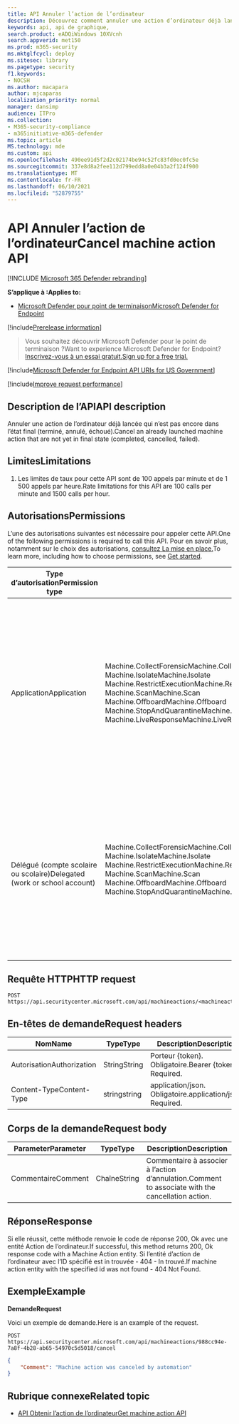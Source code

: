 ```yaml
---
title: API Annuler l’action de l’ordinateur
description: Découvrez comment annuler une action d’ordinateur déjà lancée
keywords: api, api de graphique,
search.product: eADQiWindows 10XVcnh
search.appverid: met150
ms.prod: m365-security
ms.mktglfcycl: deploy
ms.sitesec: library
ms.pagetype: security
f1.keywords:
- NOCSH
ms.author: macapara
author: mjcaparas
localization_priority: normal
manager: dansimp
audience: ITPro
ms.collection:
- M365-security-compliance
- m365initiative-m365-defender
ms.topic: article
MS.technology: mde
ms.custom: api
ms.openlocfilehash: 490ee91d5f2d2c02174be94c52fc83fd0ec0fc5e
ms.sourcegitcommit: 337e8d8a2fee112d799edd8a0e04b3a2f124f900
ms.translationtype: MT
ms.contentlocale: fr-FR
ms.lasthandoff: 06/10/2021
ms.locfileid: "52879755"
---
```

#   <a name="cancel-machine-action-api"></a><span data-ttu-id="62007-104">API Annuler l’action de l’ordinateur</span><span class="sxs-lookup"><span data-stu-id="62007-104">Cancel machine action API</span></span> 

[!INCLUDE [Microsoft 365 Defender rebranding](../../includes/microsoft-defender.md)]

<span data-ttu-id="62007-105">**S’applique à :**</span><span class="sxs-lookup"><span data-stu-id="62007-105">**Applies to:**</span></span>
- [<span data-ttu-id="62007-106">Microsoft Defender pour point de terminaison</span><span class="sxs-lookup"><span data-stu-id="62007-106">Microsoft Defender for Endpoint</span></span>](https://go.microsoft.com/fwlink/p/?linkid=2146631)

[!include[Prerelease information](../../includes/prerelease.md)]

><span data-ttu-id="62007-107">Vous souhaitez découvrir Microsoft Defender pour le point de terminaison ?</span><span class="sxs-lookup"><span data-stu-id="62007-107">Want to experience Microsoft Defender for Endpoint?</span></span> [<span data-ttu-id="62007-108">Inscrivez-vous à un essai gratuit.</span><span class="sxs-lookup"><span data-stu-id="62007-108">Sign up for a free trial.</span></span>](https://www.microsoft.com/microsoft-365/windows/microsoft-defender-atp?ocid=docs-wdatp-exposedapis-abovefoldlink) 

[!include[Microsoft Defender for Endpoint API URIs for US Government](../../includes/microsoft-defender-api-usgov.md)]

[!include[Improve request performance](../../includes/improve-request-performance.md)]

## <a name="api-description"></a><span data-ttu-id="62007-109">Description de l’API</span><span class="sxs-lookup"><span data-stu-id="62007-109">API description</span></span>

<span data-ttu-id="62007-110">Annuler une action de l’ordinateur déjà lancée qui n’est pas encore dans l’état final (terminé, annulé, échoué).</span><span class="sxs-lookup"><span data-stu-id="62007-110">Cancel an already launched machine action that are not yet in final state (completed, cancelled, failed).</span></span>

## <a name="limitations"></a><span data-ttu-id="62007-111">Limites</span><span class="sxs-lookup"><span data-stu-id="62007-111">Limitations</span></span>

1.  <span data-ttu-id="62007-112">Les limites de taux pour cette API sont de 100 appels par minute et de 1 500 appels par heure.</span><span class="sxs-lookup"><span data-stu-id="62007-112">Rate limitations for this API are 100 calls per minute and 1500 calls per hour.</span></span>

## <a name="permissions"></a><span data-ttu-id="62007-113">Autorisations</span><span class="sxs-lookup"><span data-stu-id="62007-113">Permissions</span></span>

<span data-ttu-id="62007-114">L’une des autorisations suivantes est nécessaire pour appeler cette API.</span><span class="sxs-lookup"><span data-stu-id="62007-114">One of the following permissions is required to call this API.</span></span> <span data-ttu-id="62007-115">Pour en savoir plus, notamment sur le choix des autorisations, [consultez La mise en place.](apis-intro.md)</span><span class="sxs-lookup"><span data-stu-id="62007-115">To learn more, including how to choose permissions, see [Get started](apis-intro.md).</span></span>

|     <span data-ttu-id="62007-116">Type d’autorisation</span><span class="sxs-lookup"><span data-stu-id="62007-116">Permission    type</span></span>     |     <span data-ttu-id="62007-117">Autorisation</span><span class="sxs-lookup"><span data-stu-id="62007-117">Permission</span></span>     |    <span data-ttu-id="62007-118">Nom d’affichage de l’autorisation</span><span class="sxs-lookup"><span data-stu-id="62007-118">Permission    display name</span></span>     |
|-|-|-|
|    <br><span data-ttu-id="62007-119">Application</span><span class="sxs-lookup"><span data-stu-id="62007-119">Application</span></span>    |    <br><span data-ttu-id="62007-120">Machine.CollectForensic</span><span class="sxs-lookup"><span data-stu-id="62007-120">Machine.CollectForensic</span></span><br>   <span data-ttu-id="62007-121">Machine.Isolate</span><span class="sxs-lookup"><span data-stu-id="62007-121">Machine.Isolate</span></span>   <br><span data-ttu-id="62007-122">Machine.RestrictExecution</span><span class="sxs-lookup"><span data-stu-id="62007-122">Machine.RestrictExecution</span></span><br>   <span data-ttu-id="62007-123">Machine.Scan</span><span class="sxs-lookup"><span data-stu-id="62007-123">Machine.Scan</span></span><br>   <span data-ttu-id="62007-124">Machine.Offboard</span><span class="sxs-lookup"><span data-stu-id="62007-124">Machine.Offboard</span></span><br>   <span data-ttu-id="62007-125">Machine.StopAndQuarantine</span><span class="sxs-lookup"><span data-stu-id="62007-125">Machine.StopAndQuarantine</span></span><br>   <span data-ttu-id="62007-126">Machine.LiveResponse</span><span class="sxs-lookup"><span data-stu-id="62007-126">Machine.LiveResponse</span></span>    |    <span data-ttu-id="62007-127">Collecter des données d’investigation</span><span class="sxs-lookup"><span data-stu-id="62007-127">Collect   forensics</span></span>   <br><span data-ttu-id="62007-128">Isoler l’ordinateur</span><span class="sxs-lookup"><span data-stu-id="62007-128">Isolate   machine</span></span><br><span data-ttu-id="62007-129">Restreindre l’exécution du code</span><span class="sxs-lookup"><span data-stu-id="62007-129">Restrict   code execution</span></span><br>  <span data-ttu-id="62007-130">Ordinateur d’analyse</span><span class="sxs-lookup"><span data-stu-id="62007-130">Scan   machine</span></span><br>  <span data-ttu-id="62007-131">Appareil hors-carte</span><span class="sxs-lookup"><span data-stu-id="62007-131">Offboard   machine</span></span><br>   <span data-ttu-id="62007-132">Arrêter et mettre en quarantaine</span><span class="sxs-lookup"><span data-stu-id="62007-132">Stop And   Quarantine</span></span><br>   <span data-ttu-id="62007-133">Exécuter une réponse en direct sur un ordinateur spécifique</span><span class="sxs-lookup"><span data-stu-id="62007-133">Run live   response on a specific machine</span></span>    |
|    <br><span data-ttu-id="62007-134">Délégué (compte scolaire ou scolaire)</span><span class="sxs-lookup"><span data-stu-id="62007-134">Delegated   (work or school account)</span></span>    |    <span data-ttu-id="62007-135">Machine.CollectForensic</span><span class="sxs-lookup"><span data-stu-id="62007-135">Machine.CollectForensic</span></span><br>   <span data-ttu-id="62007-136">Machine.Isolate</span><span class="sxs-lookup"><span data-stu-id="62007-136">Machine.Isolate</span></span>    <br><span data-ttu-id="62007-137">Machine.RestrictExecution</span><span class="sxs-lookup"><span data-stu-id="62007-137">Machine.RestrictExecution</span></span><br>   <span data-ttu-id="62007-138">Machine.Scan</span><span class="sxs-lookup"><span data-stu-id="62007-138">Machine.Scan</span></span><br>   <span data-ttu-id="62007-139">Machine.Offboard</span><span class="sxs-lookup"><span data-stu-id="62007-139">Machine.Offboard</span></span><br>   <span data-ttu-id="62007-140">Machine.StopAndQuarantineMachine.LiveResponse</span><span class="sxs-lookup"><span data-stu-id="62007-140">Machine.StopAndQuarantineMachine.LiveResponse</span></span>    |    <span data-ttu-id="62007-141">Collecter des données d’investigation</span><span class="sxs-lookup"><span data-stu-id="62007-141">Collect   forensics</span></span><br>   <span data-ttu-id="62007-142">Isoler l’ordinateur</span><span class="sxs-lookup"><span data-stu-id="62007-142">Isolate   machine</span></span><br>  <span data-ttu-id="62007-143">Restreindre l’exécution du code</span><span class="sxs-lookup"><span data-stu-id="62007-143">Restrict   code execution</span></span><br> <span data-ttu-id="62007-144">Ordinateur d’analyse</span><span class="sxs-lookup"><span data-stu-id="62007-144">Scan   machine</span></span><br><span data-ttu-id="62007-145">Appareil hors-carte</span><span class="sxs-lookup"><span data-stu-id="62007-145">Offboard   machine</span></span><br> <span data-ttu-id="62007-146">Arrêter et mettre en quarantaine</span><span class="sxs-lookup"><span data-stu-id="62007-146">Stop And   Quarantine</span></span><br> <span data-ttu-id="62007-147">Exécuter une réponse en direct sur un ordinateur spécifique</span><span class="sxs-lookup"><span data-stu-id="62007-147">Run live   response on a specific machine</span></span>    |


## <a name="http-request"></a><span data-ttu-id="62007-148">Requête HTTP</span><span class="sxs-lookup"><span data-stu-id="62007-148">HTTP request</span></span>

```
POST https://api.securitycenter.microsoft.com/api/machineactions/<machineactionid>/cancel  
```


## <a name="request-headers"></a><span data-ttu-id="62007-149">En-têtes de demande</span><span class="sxs-lookup"><span data-stu-id="62007-149">Request headers</span></span>

| <span data-ttu-id="62007-150">Nom</span><span class="sxs-lookup"><span data-stu-id="62007-150">Name</span></span>      | <span data-ttu-id="62007-151">Type</span><span class="sxs-lookup"><span data-stu-id="62007-151">Type</span></span> | <span data-ttu-id="62007-152">Description</span><span class="sxs-lookup"><span data-stu-id="62007-152">Description</span></span>                 |
|---------------|----------|---------------------------------|
| <span data-ttu-id="62007-153">Autorisation</span><span class="sxs-lookup"><span data-stu-id="62007-153">Authorization</span></span> | <span data-ttu-id="62007-154">String</span><span class="sxs-lookup"><span data-stu-id="62007-154">String</span></span>   | <span data-ttu-id="62007-p103">Porteur {token}. Obligatoire.</span><span class="sxs-lookup"><span data-stu-id="62007-p103">Bearer {token}. Required.</span></span>   |
| <span data-ttu-id="62007-157">Content-Type</span><span class="sxs-lookup"><span data-stu-id="62007-157">Content-Type</span></span>  | <span data-ttu-id="62007-158">string</span><span class="sxs-lookup"><span data-stu-id="62007-158">string</span></span>   | <span data-ttu-id="62007-p104">application/json. Obligatoire.</span><span class="sxs-lookup"><span data-stu-id="62007-p104">application/json. Required.</span></span> |

## <a name="request-body"></a><span data-ttu-id="62007-161">Corps de la demande</span><span class="sxs-lookup"><span data-stu-id="62007-161">Request body</span></span>

| <span data-ttu-id="62007-162">Parameter</span><span class="sxs-lookup"><span data-stu-id="62007-162">Parameter</span></span> | <span data-ttu-id="62007-163">Type</span><span class="sxs-lookup"><span data-stu-id="62007-163">Type</span></span> | <span data-ttu-id="62007-164">Description</span><span class="sxs-lookup"><span data-stu-id="62007-164">Description</span></span>                        |
|---------------|----------|----------------------------------------|
| <span data-ttu-id="62007-165">Commentaire</span><span class="sxs-lookup"><span data-stu-id="62007-165">Comment</span></span>       | <span data-ttu-id="62007-166">Chaîne</span><span class="sxs-lookup"><span data-stu-id="62007-166">String</span></span>   | <span data-ttu-id="62007-167">Commentaire à associer à l’action d’annulation.</span><span class="sxs-lookup"><span data-stu-id="62007-167">Comment to associate with the cancellation action.</span></span>  |

## <a name="response"></a><span data-ttu-id="62007-168">Réponse</span><span class="sxs-lookup"><span data-stu-id="62007-168">Response</span></span>

<span data-ttu-id="62007-169">Si elle réussit, cette méthode renvoie le code de réponse 200, Ok avec une entité Action de l’ordinateur.</span><span class="sxs-lookup"><span data-stu-id="62007-169">If successful, this method returns 200, Ok response code with a Machine Action entity.</span></span> <span data-ttu-id="62007-170">Si l’entité d’action de l’ordinateur avec l’ID spécifié est in trouvée - 404 - In trouvé.</span><span class="sxs-lookup"><span data-stu-id="62007-170">If machine action entity with the specified id was not found - 404 Not Found.</span></span>

## <a name="example"></a><span data-ttu-id="62007-171">Exemple</span><span class="sxs-lookup"><span data-stu-id="62007-171">Example</span></span>

<span data-ttu-id="62007-172">**Demande**</span><span class="sxs-lookup"><span data-stu-id="62007-172">**Request**</span></span>

<span data-ttu-id="62007-173">Voici un exemple de demande.</span><span class="sxs-lookup"><span data-stu-id="62007-173">Here is an example of the request.</span></span>

```HTTP
POST
https://api.securitycenter.microsoft.com/api/machineactions/988cc94e-7a8f-4b28-ab65-54970c5d5018/cancel
```


```JSON
{
    "Comment": "Machine action was canceled by automation"
}
```

## <a name="related-topic"></a><span data-ttu-id="62007-174">Rubrique connexe</span><span class="sxs-lookup"><span data-stu-id="62007-174">Related topic</span></span>

- [<span data-ttu-id="62007-175">API Obtenir l’action de l’ordinateur</span><span class="sxs-lookup"><span data-stu-id="62007-175">Get machine action API</span></span>](get-machineaction-object.md)